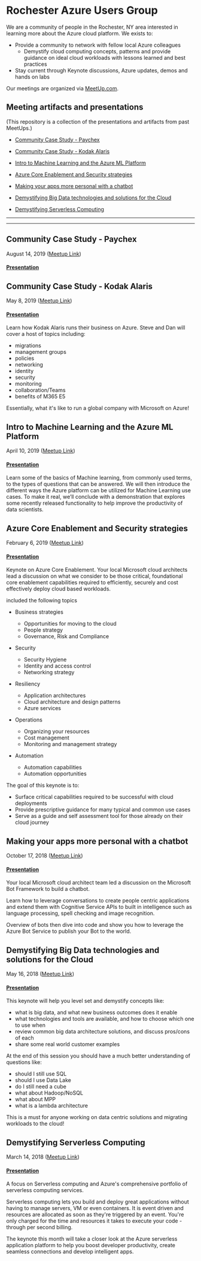 # Rochester Azure Users Group
We are a community of people in the Rochester, NY area interested in learning more about the Azure cloud platform. 
We exists to:

- Provide a community to network with fellow local Azure colleagues
    - Demystify cloud computing concepts, patterns and provide guidance on ideal cloud workloads with lessons learned and best practices
- Stay current through Keynote discussions, Azure updates, demos and hands on labs

Our meetings are organized via [MeetUp.com](http://www.rocazure.com). 

## Meeting artifacts and presentations
(This repository is a collection of the presentations and artifacts from past MeetUps.)

- [Community Case Study - Paychex](#community-case-study---paychex)

- [Community Case Study - Kodak Alaris](#community-case-study---kodak-alaris)

- [Intro to Machine Learning and the Azure ML Platform](#Intro-to-Machine-Learning-and-the-Azure-ML-Platform)
- [Azure Core Enablement and Security strategies](#Azure-Core-Enablement-and-Security-strategies)

- [Making your apps more personal with a chatbot](#Making-your-apps-more-personal-with-a-chatbot)

- [Demystifying Big Data technologies and solutions for the Cloud](#Demystifying-Big-Data-technologies-and-solutions-for-the-Cloud)

- [Demystifying Serverless Computing](#Demystifying-Serverless-Computing)

---
---

## Community Case Study - Paychex
August 14, 2019 ([Meetup Link](https://www.meetup.com/Rochester-Azure-Users-Group/events/260372450/))

#### [Presentation](./2019-08%20Community%20Case%20Study%20-%20Paychex/)

## Community Case Study - Kodak Alaris
May 8, 2019 ([Meetup Link](https://www.meetup.com/Rochester-Azure-Users-Group/events/257873782/))

#### [Presentation](./2019-05%20Community%20Case%20Study%20-%20Kodak%20Alaris/)

Learn how Kodak Alaris runs their business on Azure. Steve and Dan will cover a host of topics including:
- migrations
- management groups
- policies
- networking
- identity
- security
- monitoring
- collaboration/Teams
- benefits of M365 E5

Essentially, what it's like to run a global company with Microsoft on Azure!


## Intro to Machine Learning and the Azure ML Platform
April 10, 2019 ([Meetup Link](https://www.meetup.com/Rochester-Azure-Users-Group/events/257877772/))

#### [Presentation](./2019-04%20Intro%20to%20Machine%20Learning/)

 Learn some of the basics of Machine learning, from commonly used terms, to the types of questions that can be answered. We will then introduce the different ways the Azure platform can be utilized for Machine Learning use cases. To make it real, we’ll conclude with a demonstration that explores some recently released functionality to help improve the productivity of data scientists.

## Azure Core Enablement and Security strategies
February 6, 2019 ([Meetup Link](https://www.meetup.com/Rochester-Azure-Users-Group/events/254756633/))

#### [Presentation](./2019-02%20Azure%20Core%20Enablement/)

Keynote on Azure Core Enablement. Your local Microsoft cloud architects lead a discussion on what we consider to be those critical, foundational core enablement capabilities required to efficiently, securely and cost effectively deploy cloud based workloads.

included the following topics

-   Business strategies
    -   Opportunities for moving to the cloud
    - People strategy
    - Governance, Risk and Compliance

- Security
    - Security Hygiene
    - Identity and access control
    - Networking strategy

- Resiliency
    - Application architectures
    - Cloud architecture and design patterns
    - Azure services

- Operations
    - Organizing your resources
    - Cost management
    - Monitoring and management strategy

- Automation
    - Automation capabilities
    - Automation opportunities

The goal of this keynote is to:

- Surface critical capabilities required to be successful with cloud deployments
- Provide prescriptive guidance for many typical and common use cases
- Serve as a guide and self assessment tool for those already on their cloud journey

## Making your apps more personal with a chatbot
October 17, 2018 ([Meetup Link](https://www.meetup.com/Rochester-Azure-Users-Group/events/253621404/))

#### [Presentation](./2018-10%20Chatbots/)

Your local Microsoft cloud architect team led a discussion on the Microsoft Bot Framework to build a chatbot.

Learn how to leverage conversations to create people centric applications and extend them with Cognitive Service APIs to built in intelligence such as language processing, spell checking and image recognition.

Overview of bots then dive into code and show you how to leverage the Azure Bot Service to publish your Bot to the world.

## Demystifying Big Data technologies and solutions for the Cloud
May 16, 2018 ([Meetup Link](https://www.meetup.com/Rochester-Azure-Users-Group/events/248729549/))

#### [Presentation](./2018-05%20Demystifying%20Big%20Data/)

This keynote will help you level set and demystify concepts like:
- what is big data, and what new business outcomes does it enable
- what technologies and tools are available, and how to choose which one to use when
- review common big data architecture solutions, and discuss pros/cons of each
- share some real world customer examples

At the end of this session you should have a much better understanding of questions like:
- should I still use SQL
- should I use Data Lake
- do I still need a cube
- what about Hadoop/NoSQL
- what about MPP
- what is a lambda architecture

This is a must for anyone working on data centric solutions and migrating workloads to the cloud!

## Demystifying Serverless Computing
March 14, 2018 ([Meetup Link](https://www.meetup.com/Rochester-Azure-Users-Group/events/247709701/))

#### [Presentation](./2018-04%20Demystifying%20Serverless%20Computing/)
A focus on Serverless computing and Azure's comprehensive portfolio of serverless computing services.

Serverless computing lets you build and deploy great applications without having to manage servers, VM or even containers. It is event driven and resources are allocated as soon as they're triggered by an event. You're only charged for the time and resources it takes to execute your code - through per second billing.

The keynote this month will take a closer look at the Azure serverless application platform to help you boost developer productivity, create seamless connections and develop intelligent apps.
